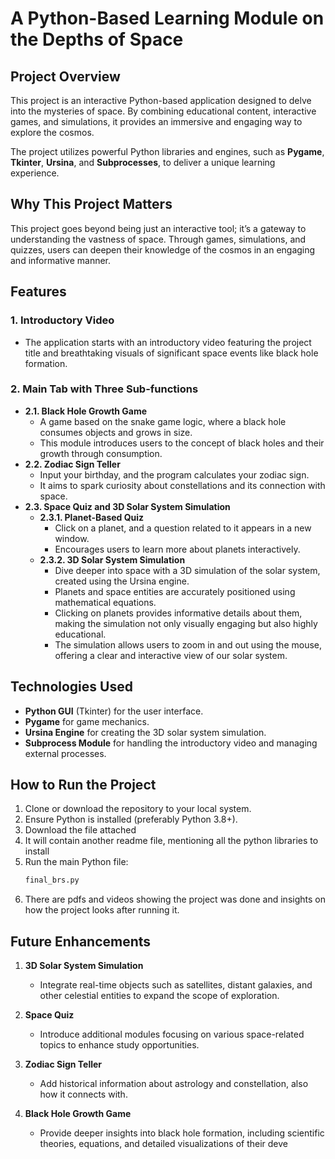 
# A Python-Based Learning Module on the Depths of Space  

## Project Overview  
This project is an interactive Python-based application designed to delve into the mysteries of space. By combining educational content, interactive games, and simulations, it provides an immersive and engaging way to explore the cosmos.  

The project utilizes powerful Python libraries and engines, such as **Pygame**, **Tkinter**, **Ursina**, and **Subprocesses**, to deliver a unique learning experience.  

## Why This Project Matters  
This project goes beyond being just an interactive tool; it’s a gateway to understanding the vastness of space. Through games, simulations, and quizzes, users can deepen their knowledge of the cosmos in an engaging and informative manner.  

## Features  

### 1. **Introductory Video**  
   - The application starts with an introductory video featuring the project title and breathtaking visuals of significant space events like black hole formation.  

### 2. **Main Tab with Three Sub-functions**  
   - **2.1. Black Hole Growth Game**  
     - A game based on the snake game logic, where a black hole consumes objects and grows in size.  
     - This module introduces users to the concept of black holes and their growth through consumption.  
   - **2.2. Zodiac Sign Teller**  
     - Input your birthday, and the program calculates your zodiac sign.  
     - It aims to spark curiosity about constellations and its connection with space.  
   - **2.3. Space Quiz and 3D Solar System Simulation**  
     - **2.3.1. Planet-Based Quiz**  
       - Click on a planet, and a question related to it appears in a new window.  
       - Encourages users to learn more about planets interactively.  
     - **2.3.2. 3D Solar System Simulation**  
       - Dive deeper into space with a 3D simulation of the solar system, created using the Ursina engine.  
       - Planets and space entities are accurately positioned using mathematical equations.
       - Clicking on planets provides informative details about them, making the simulation not only visually engaging but also highly educational.  
       - The simulation allows users to zoom in and out using the mouse, offering a clear and interactive view of our solar system.  

## Technologies Used  
- **Python GUI** (Tkinter) for the user interface.  
- **Pygame** for game mechanics.  
- **Ursina Engine** for creating the 3D solar system simulation.  
- **Subprocess Module** for handling the introductory video and managing external processes.  

## How to Run the Project  
1. Clone or download the repository to your local system.  
2. Ensure Python is installed (preferably Python 3.8+).
3. Download the file attached
4. It will contain another readme file, mentioning all the python libraries to install
5. Run the main Python file:  
   ```bash  
   final_brs.py  

6. There are pdfs and videos showing the project was done and insights on how the project looks after running it.


## Future Enhancements  
1. **3D Solar System Simulation**  
   - Integrate real-time objects such as satellites, distant galaxies, and other celestial entities to expand the scope of exploration.  

2. **Space Quiz**  
   - Introduce additional modules focusing on various space-related topics to enhance study opportunities.  

3. **Zodiac Sign Teller**  
   - Add historical information about astrology and constellation, also how it connects with.  

4. **Black Hole Growth Game**  
   - Provide deeper insights into black hole formation, including scientific theories, equations, and detailed visualizations of their deve



